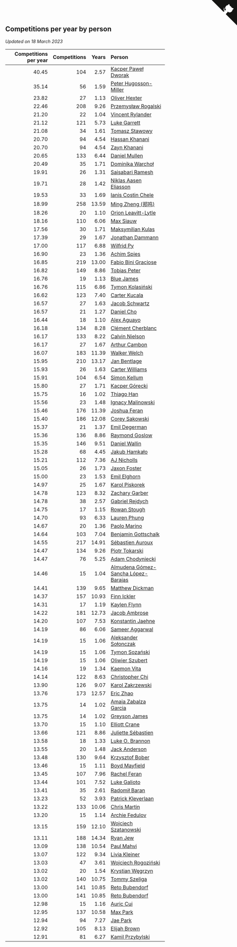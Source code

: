 ## Competitions per year by person

*Updated on 18 March 2023*

| Competitions per year | Competitions | Years | Person |
| ---: | ---: | ---: | :--- |
| 40.45 | 104 | 2.57 | [Kacper Paweł Dworak](https://www.worldcubeassociation.org/persons/2020DWOR01) |
| 35.14 | 56 | 1.59 | [Peter Hugosson-Miller](https://www.worldcubeassociation.org/persons/2021HUGO01) |
| 23.82 | 27 | 1.13 | [Oliver Hexter](https://www.worldcubeassociation.org/persons/2022HEXT01) |
| 22.46 | 208 | 9.26 | [Przemysław Rogalski](https://www.worldcubeassociation.org/persons/2013ROGA02) |
| 21.20 | 22 | 1.04 | [Vincent Rylander](https://www.worldcubeassociation.org/persons/2022RYLA01) |
| 21.12 | 121 | 5.73 | [Luke Garrett](https://www.worldcubeassociation.org/persons/2017GARR05) |
| 21.08 | 34 | 1.61 | [Tomasz Stawowy](https://www.worldcubeassociation.org/persons/2021STAW01) |
| 20.70 | 94 | 4.54 | [Hassan Khanani](https://www.worldcubeassociation.org/persons/2018KHAN26) |
| 20.70 | 94 | 4.54 | [Zayn Khanani](https://www.worldcubeassociation.org/persons/2018KHAN28) |
| 20.65 | 133 | 6.44 | [Daniel Mullen](https://www.worldcubeassociation.org/persons/2016MULL04) |
| 20.49 | 35 | 1.71 | [Dominika Warchoł](https://www.worldcubeassociation.org/persons/2021WARC01) |
| 19.91 | 26 | 1.31 | [Saisabari Ramesh](https://www.worldcubeassociation.org/persons/2021RAME01) |
| 19.71 | 28 | 1.42 | [Niklas Aasen Eliasson](https://www.worldcubeassociation.org/persons/2021ELIA01) |
| 19.53 | 33 | 1.69 | [Ianis Costin Chele](https://www.worldcubeassociation.org/persons/2021CHEL01) |
| 18.99 | 258 | 13.59 | [Ming Zheng (郑鸣)](https://www.worldcubeassociation.org/persons/2009ZHEN11) |
| 18.26 | 20 | 1.10 | [Orion Leavitt-Lytle](https://www.worldcubeassociation.org/persons/2022LEAV01) |
| 18.16 | 110 | 6.06 | [Max Siauw](https://www.worldcubeassociation.org/persons/2017SIAU02) |
| 17.56 | 30 | 1.71 | [Maksymilian Kulas](https://www.worldcubeassociation.org/persons/2021KULA02) |
| 17.39 | 29 | 1.67 | [Jonathan Dammann](https://www.worldcubeassociation.org/persons/2021DAMM01) |
| 17.00 | 117 | 6.88 | [Wilfrid Py](https://www.worldcubeassociation.org/persons/2016PYWI01) |
| 16.90 | 23 | 1.36 | [Achim Spies](https://www.worldcubeassociation.org/persons/2021SPIE01) |
| 16.85 | 219 | 13.00 | [Fabio Bini Graciose](https://www.worldcubeassociation.org/persons/2010GRAC02) |
| 16.82 | 149 | 8.86 | [Tobias Peter](https://www.worldcubeassociation.org/persons/2014PETE03) |
| 16.76 | 19 | 1.13 | [Blue James](https://www.worldcubeassociation.org/persons/2022JAME01) |
| 16.76 | 115 | 6.86 | [Tymon Kolasiński](https://www.worldcubeassociation.org/persons/2016KOLA02) |
| 16.62 | 123 | 7.40 | [Carter Kucala](https://www.worldcubeassociation.org/persons/2015KUCA01) |
| 16.57 | 27 | 1.63 | [Jacob Schwartz](https://www.worldcubeassociation.org/persons/2021SCHW01) |
| 16.57 | 21 | 1.27 | [Daniel Cho](https://www.worldcubeassociation.org/persons/2021CHOD01) |
| 16.44 | 18 | 1.10 | [Alex Aguayo](https://www.worldcubeassociation.org/persons/2022AGUA01) |
| 16.18 | 134 | 8.28 | [Clément Cherblanc](https://www.worldcubeassociation.org/persons/2014CHER05) |
| 16.17 | 133 | 8.22 | [Calvin Nielson](https://www.worldcubeassociation.org/persons/2014NIEL03) |
| 16.17 | 27 | 1.67 | [Arthur Cambon](https://www.worldcubeassociation.org/persons/2021CAMB01) |
| 16.07 | 183 | 11.39 | [Walker Welch](https://www.worldcubeassociation.org/persons/2011WELC01) |
| 15.95 | 210 | 13.17 | [Jan Bentlage](https://www.worldcubeassociation.org/persons/2010BENT01) |
| 15.93 | 26 | 1.63 | [Carter Williams](https://www.worldcubeassociation.org/persons/2021WILL06) |
| 15.91 | 104 | 6.54 | [Simon Kellum](https://www.worldcubeassociation.org/persons/2016KELL12) |
| 15.80 | 27 | 1.71 | [Kacper Górecki](https://www.worldcubeassociation.org/persons/2021GORE01) |
| 15.75 | 16 | 1.02 | [Thiago Han](https://www.worldcubeassociation.org/persons/2022HANT01) |
| 15.56 | 23 | 1.48 | [Ignacy Malinowski](https://www.worldcubeassociation.org/persons/2021MALI02) |
| 15.46 | 176 | 11.39 | [Joshua Feran](https://www.worldcubeassociation.org/persons/2011FERA01) |
| 15.40 | 186 | 12.08 | [Corey Sakowski](https://www.worldcubeassociation.org/persons/2011SAKO01) |
| 15.37 | 21 | 1.37 | [Emil Degerman](https://www.worldcubeassociation.org/persons/2021DEGE01) |
| 15.36 | 136 | 8.86 | [Raymond Goslow](https://www.worldcubeassociation.org/persons/2014GOSL01) |
| 15.35 | 146 | 9.51 | [Daniel Wallin](https://www.worldcubeassociation.org/persons/2013WALL03) |
| 15.28 | 68 | 4.45 | [Jakub Hamkało](https://www.worldcubeassociation.org/persons/2018HAMK01) |
| 15.21 | 112 | 7.36 | [AJ Nicholls](https://www.worldcubeassociation.org/persons/2015NICH04) |
| 15.05 | 26 | 1.73 | [Jaxon Foster](https://www.worldcubeassociation.org/persons/2021FOST01) |
| 15.00 | 23 | 1.53 | [Emil Elghorn](https://www.worldcubeassociation.org/persons/2021ELGH01) |
| 14.97 | 25 | 1.67 | [Karol Piskorek](https://www.worldcubeassociation.org/persons/2021PISK01) |
| 14.78 | 123 | 8.32 | [Zachary Garber](https://www.worldcubeassociation.org/persons/2014GARB01) |
| 14.78 | 38 | 2.57 | [Gabriel Rejdych](https://www.worldcubeassociation.org/persons/2020REJD01) |
| 14.75 | 17 | 1.15 | [Rowan Stough](https://www.worldcubeassociation.org/persons/2022STOU01) |
| 14.70 | 93 | 6.33 | [Lauren Phung](https://www.worldcubeassociation.org/persons/2016PHUN02) |
| 14.67 | 20 | 1.36 | [Paolo Marino](https://www.worldcubeassociation.org/persons/2021MARI04) |
| 14.64 | 103 | 7.04 | [Benjamin Gottschalk](https://www.worldcubeassociation.org/persons/2016GOTT01) |
| 14.55 | 217 | 14.91 | [Sébastien Auroux](https://www.worldcubeassociation.org/persons/2008AURO01) |
| 14.47 | 134 | 9.26 | [Piotr Tokarski](https://www.worldcubeassociation.org/persons/2013TOKA01) |
| 14.47 | 76 | 5.25 | [Adam Chodyniecki](https://www.worldcubeassociation.org/persons/2017CHOD02) |
| 14.46 | 15 | 1.04 | [Almudena Gómez-Sancha López-Barajas](https://www.worldcubeassociation.org/persons/2022GOME03) |
| 14.41 | 139 | 9.65 | [Matthew Dickman](https://www.worldcubeassociation.org/persons/2013DICK01) |
| 14.37 | 157 | 10.93 | [Finn Ickler](https://www.worldcubeassociation.org/persons/2012ICKL01) |
| 14.31 | 17 | 1.19 | [Kaylen Flynn](https://www.worldcubeassociation.org/persons/2022FLYN01) |
| 14.22 | 181 | 12.73 | [Jacob Ambrose](https://www.worldcubeassociation.org/persons/2010AMBR01) |
| 14.20 | 107 | 7.53 | [Konstantin Jaehne](https://www.worldcubeassociation.org/persons/2015JAEH01) |
| 14.19 | 86 | 6.06 | [Sameer Aggarwal](https://www.worldcubeassociation.org/persons/2017AGGA01) |
| 14.19 | 15 | 1.06 | [Aleksander Sołonczak](https://www.worldcubeassociation.org/persons/2022SOLO01) |
| 14.19 | 15 | 1.06 | [Tymon Sozański](https://www.worldcubeassociation.org/persons/2022SOZA01) |
| 14.19 | 15 | 1.06 | [Oliwier Szubert](https://www.worldcubeassociation.org/persons/2022SZUB01) |
| 14.16 | 19 | 1.34 | [Kaemon Vita](https://www.worldcubeassociation.org/persons/2021VITA01) |
| 14.14 | 122 | 8.63 | [Christopher Chi](https://www.worldcubeassociation.org/persons/2014CHIC01) |
| 13.90 | 126 | 9.07 | [Karol Zakrzewski](https://www.worldcubeassociation.org/persons/2014ZAKR01) |
| 13.76 | 173 | 12.57 | [Eric Zhao](https://www.worldcubeassociation.org/persons/2010ZHAO19) |
| 13.75 | 14 | 1.02 | [Amaia Zabalza Garcia](https://www.worldcubeassociation.org/persons/2022GARC03) |
| 13.75 | 14 | 1.02 | [Greyson James](https://www.worldcubeassociation.org/persons/2022JAME02) |
| 13.70 | 15 | 1.10 | [Elliott Crane](https://www.worldcubeassociation.org/persons/2022CRAN01) |
| 13.66 | 121 | 8.86 | [Juliette Sébastien](https://www.worldcubeassociation.org/persons/2014SEBA01) |
| 13.58 | 18 | 1.33 | [Luke O. Brannon](https://www.worldcubeassociation.org/persons/2021BRAN02) |
| 13.55 | 20 | 1.48 | [Jack Anderson](https://www.worldcubeassociation.org/persons/2021ANDE05) |
| 13.48 | 130 | 9.64 | [Krzysztof Bober](https://www.worldcubeassociation.org/persons/2013BOBE01) |
| 13.46 | 15 | 1.11 | [Boyd Mayfield](https://www.worldcubeassociation.org/persons/2022MAYF01) |
| 13.45 | 107 | 7.96 | [Rachel Feran](https://www.worldcubeassociation.org/persons/2015FERA01) |
| 13.44 | 101 | 7.52 | [Luke Galioto](https://www.worldcubeassociation.org/persons/2015GALI02) |
| 13.41 | 35 | 2.61 | [Radomił Baran](https://www.worldcubeassociation.org/persons/2020BARA02) |
| 13.23 | 52 | 3.93 | [Patrick Kleverlaan](https://www.worldcubeassociation.org/persons/2019KLEV01) |
| 13.22 | 133 | 10.06 | [Chris Martin](https://www.worldcubeassociation.org/persons/2013MART03) |
| 13.20 | 15 | 1.14 | [Archie Fedulov](https://www.worldcubeassociation.org/persons/2022FEDU01) |
| 13.15 | 159 | 12.10 | [Wojciech Szatanowski](https://www.worldcubeassociation.org/persons/2011SZAT01) |
| 13.11 | 188 | 14.34 | [Ryan Jew](https://www.worldcubeassociation.org/persons/2008JEWR01) |
| 13.09 | 138 | 10.54 | [Paul Mahvi](https://www.worldcubeassociation.org/persons/2012MAHV01) |
| 13.07 | 122 | 9.34 | [Livia Kleiner](https://www.worldcubeassociation.org/persons/2013KLEI03) |
| 13.03 | 47 | 3.61 | [Wojciech Rogoziński](https://www.worldcubeassociation.org/persons/2019ROGO04) |
| 13.02 | 20 | 1.54 | [Krystian Węgrzyn](https://www.worldcubeassociation.org/persons/2021WEGR01) |
| 13.02 | 140 | 10.75 | [Tommy Szeliga](https://www.worldcubeassociation.org/persons/2012SZEL01) |
| 13.00 | 141 | 10.85 | [Reto Bubendorf](https://www.worldcubeassociation.org/persons/2012BUBE01) |
| 13.00 | 141 | 10.85 | [Reto Bubendorf](https://www.worldcubeassociation.org/persons/2012BUBE01) |
| 12.98 | 15 | 1.16 | [Auric Cui](https://www.worldcubeassociation.org/persons/2022CUIA01) |
| 12.95 | 137 | 10.58 | [Max Park](https://www.worldcubeassociation.org/persons/2012PARK03) |
| 12.94 | 94 | 7.27 | [Jae Park](https://www.worldcubeassociation.org/persons/2015PARK24) |
| 12.92 | 105 | 8.13 | [Elijah Brown](https://www.worldcubeassociation.org/persons/2015BROW03) |
| 12.91 | 81 | 6.27 | [Kamil Przybylski](https://www.worldcubeassociation.org/persons/2016PRZY01) |


<a href="https://github.com/JustinTimeCuber/wca_statistics" class="github-corner" aria-label="View source on Github"><svg width="80" height="80" viewBox="0 0 250 250" style="fill:#151513; color:#fff; position: absolute; top: 0; border: 0; right: 0;" aria-hidden="true"><path d="M0,0 L115,115 L130,115 L142,142 L250,250 L250,0 Z"></path><path d="M128.3,109.0 C113.8,99.7 119.0,89.6 119.0,89.6 C122.0,82.7 120.5,78.6 120.5,78.6 C119.2,72.0 123.4,76.3 123.4,76.3 C127.3,80.9 125.5,87.3 125.5,87.3 C122.9,97.6 130.6,101.9 134.4,103.2" fill="currentColor" style="transform-origin: 130px 106px;" class="octo-arm"></path><path d="M115.0,115.0 C114.9,115.1 118.7,116.5 119.8,115.4 L133.7,101.6 C136.9,99.2 139.9,98.4 142.2,98.6 C133.8,88.0 127.5,74.4 143.8,58.0 C148.5,53.4 154.0,51.2 159.7,51.0 C160.3,49.4 163.2,43.6 171.4,40.1 C171.4,40.1 176.1,42.5 178.8,56.2 C183.1,58.6 187.2,61.8 190.9,65.4 C194.5,69.0 197.7,73.2 200.1,77.6 C213.8,80.2 216.3,84.9 216.3,84.9 C212.7,93.1 206.9,96.0 205.4,96.6 C205.1,102.4 203.0,107.8 198.3,112.5 C181.9,128.9 168.3,122.5 157.7,114.1 C157.9,116.9 156.7,120.9 152.7,124.9 L141.0,136.5 C139.8,137.7 141.6,141.9 141.8,141.8 Z" fill="currentColor" class="octo-body"></path></svg></a><style>.github-corner:hover .octo-arm{animation:octocat-wave 560ms ease-in-out}@keyframes octocat-wave{0%,100%{transform:rotate(0)}20%,60%{transform:rotate(-25deg)}40%,80%{transform:rotate(10deg)}}@media (max-width:500px){.github-corner:hover .octo-arm{animation:none}.github-corner .octo-arm{animation:octocat-wave 560ms ease-in-out}}</style>
